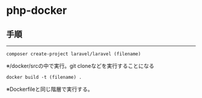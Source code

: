 # php-docker

## 手順
---
```shell:title
composer create-project laravel/laravel (filename)
```
※/docker/srcの中で実行。git cloneなどを実行することになる<br>
```shell:title
docker build -t (filename) .
```
※Dockerfileと同じ階層で実行する。<br>
